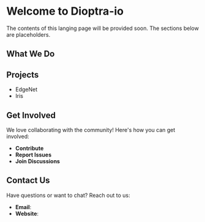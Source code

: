 # Welcome to Dioptra-io

The contents of this langing page will be provided soon.
The sections below are placeholders.

## What We Do

## Projects
- EdgeNet
- Iris

## Get Involved
We love collaborating with the community! Here's how you can get involved:
- **Contribute**
- **Report Issues**
- **Join Discussions**

## Contact Us
Have questions or want to chat? Reach out to us:
- **Email**: 
- **Website**:
